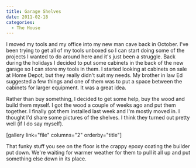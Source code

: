 ```yaml
---
title: Garage Shelves
date: 2011-02-18
categories: 
  - The House
---
```


I moved my tools and my office into my new man cave back in October. I've been trying to get all of my tools unboxed so I can start doing some of the projects I wanted to do around here and it's just been a struggle. Back during the holidays I decided to put some cabinets in the back of the new garage so I can store my tools in them. I started looking at cabinets on sale at Home Depot, but they really didn't suit my needs. My brother in law Ed suggested a few things and one of them was to put a space between the cabinets for larger equipment. It was a great idea.

Rather than buy something, I decided to get some help, buy the wood and build them myself. I got the wood a couple of weeks ago and put them together. I finally got them installed last week and I'm mostly moved in. I thought I'd share some pictures of the shelves. I think they turned out pretty well (if I do say myself).

\[gallery link="file" columns="2" orderby="title"\]

That funky stuff you see on the floor is the crappy epoxy coating the builder put down. We're waiting for warmer weather for them to pull it all up and put something else down in its place.
